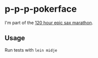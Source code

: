 # p-p-p-pokerface

I'm part of the [120 hour epic sax marathon](http://iloveponies.github.com/120-hour-epic-sax-marathon/).

## Usage

Run tests with `lein midje`